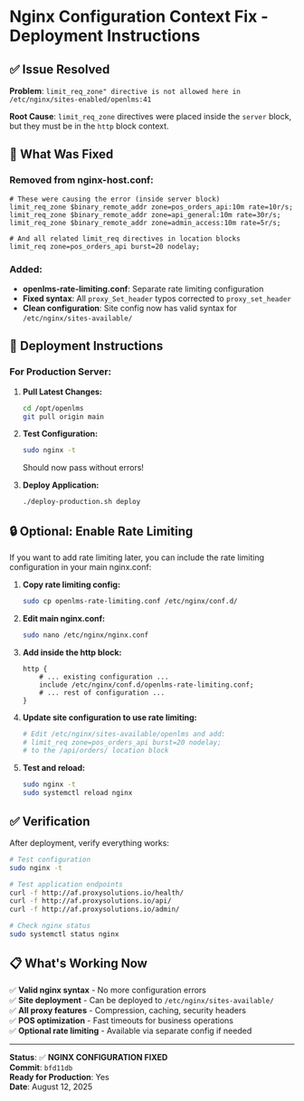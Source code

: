 # Nginx Configuration Context Fix - Deployment Instructions

## ✅ **Issue Resolved**

**Problem**: `limit_req_zone" directive is not allowed here in /etc/nginx/sites-enabled/openlms:41`

**Root Cause**: `limit_req_zone` directives were placed inside the `server` block, but they must be in the `http` block context.

## 🔧 **What Was Fixed**

### **Removed from nginx-host.conf:**
```nginx
# These were causing the error (inside server block)
limit_req_zone $binary_remote_addr zone=pos_orders_api:10m rate=10r/s;
limit_req_zone $binary_remote_addr zone=api_general:10m rate=30r/s;
limit_req_zone $binary_remote_addr zone=admin_access:10m rate=5r/s;

# And all related limit_req directives in location blocks
limit_req zone=pos_orders_api burst=20 nodelay;
```

### **Added:**
- **openlms-rate-limiting.conf**: Separate rate limiting configuration
- **Fixed syntax**: All `proxy_Set_header` typos corrected to `proxy_set_header`
- **Clean configuration**: Site config now has valid syntax for `/etc/nginx/sites-available/`

## 🚀 **Deployment Instructions**

### **For Production Server:**

1. **Pull Latest Changes:**
   ```bash
   cd /opt/openlms
   git pull origin main
   ```

2. **Test Configuration:**
   ```bash
   sudo nginx -t
   ```
   Should now pass without errors!

3. **Deploy Application:**
   ```bash
   ./deploy-production.sh deploy
   ```

## 🔒 **Optional: Enable Rate Limiting**

If you want to add rate limiting later, you can include the rate limiting configuration in your main nginx.conf:

1. **Copy rate limiting config:**
   ```bash
   sudo cp openlms-rate-limiting.conf /etc/nginx/conf.d/
   ```

2. **Edit main nginx.conf:**
   ```bash
   sudo nano /etc/nginx/nginx.conf
   ```

3. **Add inside the http block:**
   ```nginx
   http {
       # ... existing configuration ...
       include /etc/nginx/conf.d/openlms-rate-limiting.conf;
       # ... rest of configuration ...
   }
   ```

4. **Update site configuration to use rate limiting:**
   ```bash
   # Edit /etc/nginx/sites-available/openlms and add:
   # limit_req zone=pos_orders_api burst=20 nodelay;
   # to the /api/orders/ location block
   ```

5. **Test and reload:**
   ```bash
   sudo nginx -t
   sudo systemctl reload nginx
   ```

## ✅ **Verification**

After deployment, verify everything works:

```bash
# Test configuration
sudo nginx -t

# Test application endpoints
curl -f http://af.proxysolutions.io/health/
curl -f http://af.proxysolutions.io/api/
curl -f http://af.proxysolutions.io/admin/

# Check nginx status
sudo systemctl status nginx
```

## 📋 **What's Working Now**

✅ **Valid nginx syntax** - No more configuration errors  
✅ **Site deployment** - Can be deployed to `/etc/nginx/sites-available/`  
✅ **All proxy features** - Compression, caching, security headers  
✅ **POS optimization** - Fast timeouts for business operations  
✅ **Optional rate limiting** - Available via separate config if needed  

---

**Status**: ✅ **NGINX CONFIGURATION FIXED**  
**Commit**: `bfd11db`  
**Ready for Production**: Yes  
**Date**: August 12, 2025
